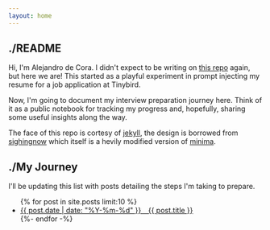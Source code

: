 ```yaml
---
layout: home
---
```


./README
--------

Hi, I'm Alejandro de Cora. I didn't expect to be writing on [this repo][1] again, but here we are!  This started as a playful experiment in prompt injecting my resume for a job application at Tinybird.

Now, I'm going to document my interview preparation journey here.  Think of it as a public notebook for tracking my progress and, hopefully, sharing some useful insights along the way.

The face of this repo is cortesy of [jekyll][2], the design is borrowed from [sighingnow][3] which itself is a hevily modified version of [minima][4].

./My Journey
----------

I'll be updating this list with posts detailing the steps I'm taking to prepare.

<ul>
  {% for post in site.posts limit:10 %}
    <li class="alink">
      <a href="{{ post.url | relative_url }}" class="red-link">
        {{ post.date | date: "%Y-%m-%d" }}&emsp;{{ post.title }}
      </a>
    </li>
  {%- endfor -%}
</ul>

[1]: https://github.com/adecora/tinybird-adventure
[2]: https://jekyllrb.com/
[3]: https://github.com/sighingnow/sighingnow.github.io
[4]: https://jekyll.github.io/minima/